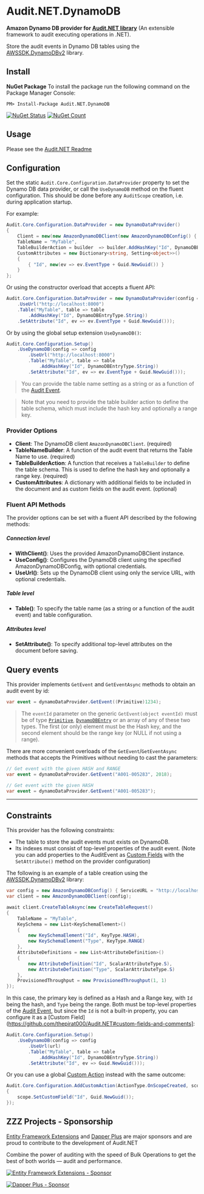 # Audit.NET.DynamoDB
**Amazon Dynamo DB provider for [Audit.NET library](https://github.com/thepirat000/Audit.NET)** (An extensible framework to audit executing operations in .NET).

Store the audit events in Dynamo DB tables using the [AWSSDK.DynamoDBv2](https://www.nuget.org/packages/AWSSDK.DynamoDBv2/) library.

## Install

**NuGet Package** 
To install the package run the following command on the Package Manager Console:

```
PM> Install-Package Audit.NET.DynamoDB
```

[![NuGet Status](https://img.shields.io/nuget/v/Audit.NET.DynamoDB.svg?style=flat)](https://www.nuget.org/packages/Audit.NET.DynamoDB/)
[![NuGet Count](https://img.shields.io/nuget/dt/Audit.NET.DynamoDB.svg)](https://www.nuget.org/packages/Audit.NET.DynamoDB/)

## Usage
Please see the [Audit.NET Readme](https://github.com/thepirat000/Audit.NET#usage)

## Configuration
Set the static `Audit.Core.Configuration.DataProvider` property to set the Dynamo DB data provider, or call the `UseDynamoDB` 
method on the fluent configuration. This should be done before any `AuditScope` creation, i.e. during application startup.


For example:
```c#
Audit.Core.Configuration.DataProvider = new DynamoDataProvider()
{
    Client = new(new AmazonDynamoDBClient(new AmazonDynamoDBConfig() { ServiceURL = "http://localhost:8000" })),
    TableName = "MyTable",
    TableBuilderAction = builder  => builder.AddHashKey("Id", DynamoDBEntryType.String),
    CustomAttributes = new Dictionary<string, Setting<object>>()
    {
        { "Id", new(ev => ev.EventType + Guid.NewGuid()) }
    }
};
```

Or using the constructor overload that accepts a fluent API:

```c#
Audit.Core.Configuration.DataProvider = new DynamoDataProvider(config => config
    .UseUrl("http://localhost:8000")
    .Table("MyTable", table => table
        .AddHashKey("Id", DynamoDBEntryType.String))
    .SetAttribute("Id", ev => ev.EventType + Guid.NewGuid()));
```


Or by using the global setup extension `UseDynamoDB()`:
```c#
Audit.Core.Configuration.Setup()
    .UseDynamoDB(config => config
        .UseUrl("http://localhost:8000")
        .Table("MyTable", table => table
            .AddHashKey("Id", DynamoDBEntryType.String))
        .SetAttribute("Id", ev => ev.EventType + Guid.NewGuid()));
```

> You can provide the table name setting as a string or as a function of the [Audit Event](https://github.com/thepirat000/Audit.NET#usage).

> Note that you need to provide the table builder action to define the table schema, which must include the hash key and optionally a range key.

### Provider Options

- **Client**: The DynamoDB client `AmazonDynamoDBClient`. (required)
- **TableNameBuilder**: A function of the audit event that returns the Table Name to use. (required)
- **TableBuilderAction**: A function that receives a `TableBuilder` to define the table schema. This is used to define the hash key and optionally a range key. (required)
- **CustomAttributes**: A dictionary with additional fields to be included in the document and as custom fields on the audit event. (optional)

### Fluent API Methods

The provider options can be set with a fluent API described by the following methods:

##### Connection level
- **WithClient()**: Uses the provided AmazonDynamoDBClient instance.
- **UseConfig()**: Configures the DynamoDB client using the specified AmazonDynamoDBConfig, with optional credentials.
- **UseUrl()**: Sets up the DynamoDB client using only the service URL, with optional credentials.

##### Table level
- **Table()**: To specify the table name (as a string or a function of the audit event) and table configuration.

##### Attributes level
- **SetAttribute()**: To specify additional top-level attributes on the document before saving.

## Query events

This provider implements `GetEvent` and `GetEventAsync` methods to obtain an audit event by id:

```c#
var event = dynamoDataProvider.GetEvent((Primitive)1234);
```

> The `eventId` parameter on the generic `GetEvent(object eventId)` must be of type [`Primitive`](https://docs.aws.amazon.com/sdkfornet/v3/apidocs/items/DynamoDBv2/TPrimitive.html), 
> [`DynamoDBEntry`](https://docs.aws.amazon.com/sdkfornet1/latest/apidocs/html/T_Amazon_DynamoDB_DocumentModel_DynamoDBEntry.htm) or an array of any of these two types. 
> The first (or only) element must be the Hash key, and the second element should be the range key (or NULL if not using a range).

There are more convenient overloads of the `GetEvent`/`GetEventAsync` methods that accepts the Primitives without needing to cast the parameters:

```c#
// Get event with the given HASH and RANGE
var event = dynamoDataProvider.GetEvent("A001-005283", 2018);
```

```c#
// Get event with the given HASH
var event = dynamoDataProvider.GetEvent("A001-005283");
```

--------

## Constraints

This provider has the following constraints:

- The table to store the audit events must exists on DynamoDB. 
- Its indexes must consist of top-level properties of the audit event. 
(Note you can add properties to the AuditEvent as [Custom Fields](https://github.com/thepirat000/Audit.NET#custom-fields-and-comments) with the `SetAttribute()` method on the provider configuration)

The following is an example of a table creation using the [AWSSDK.DynamoDBv2](https://www.nuget.org/packages/AWSSDK.DynamoDBv2/) library:

```c#
var config = new AmazonDynamoDBConfig() { ServiceURL = "http://localhost:8000" };
var client = new AmazonDynamoDBClient(config);

await client.CreateTableAsync(new CreateTableRequest()
{
    TableName = "MyTable",
    KeySchema = new List<KeySchemaElement>()
    {
        new KeySchemaElement("Id", KeyType.HASH),
        new KeySchemaElement("Type", KeyType.RANGE)
    },
    AttributeDefinitions = new List<AttributeDefinition>()
    {
        new AttributeDefinition("Id", ScalarAttributeType.S),
        new AttributeDefinition("Type", ScalarAttributeType.S)
    },
    ProvisionedThroughput = new ProvisionedThroughput(1, 1)
});
```

In this case, the primary key is defined as a Hash and a Range key, with `Id` being the hash, and `Type` being the range. 
Both must be top-level properties of the [Audit Event](https://github.com/thepirat000/Audit.NET#usage), 
but since the `Id` is not a built-in property, you can configure it as a [Custom Field](https://github.com/thepirat000/Audit.NET#custom-fields-and-comments]:

```c#
Audit.Core.Configuration.Setup()
    .UseDynamoDB(config => config
        .UseUrl(url)
        .Table("MyTable", table => table
            .AddHashKey("Id", DynamoDBEntryType.String))
        .SetAttribute("Id", ev => Guid.NewGuid()));
```

Or you can use a global [Custom Action](https://github.com/thepirat000/Audit.NET#custom-actions) instead with the same outcome:

```c#
Audit.Core.Configuration.AddCustomAction(ActionType.OnScopeCreated, scope =>
{
    scope.SetCustomField("Id", Guid.NewGuid());
});
```

## ZZZ Projects - Sponsorship

[Entity Framework Extensions](https://entityframework-extensions.net/) and [Dapper Plus](https://dapper-plus.net/) are major sponsors and are proud to contribute to the development of Audit.NET

Combine the power of auditing with the speed of Bulk Operations to get the best of both worlds — audit and performance.

[![Entity Framework Extensions - Sponsor](https://raw.githubusercontent.com/thepirat000/Audit.NET/master/documents/entity-framework-extensions-sponsor.png)](https://entityframework-extensions.net/bulk-insert)

[![Dapper Plus - Sponsor](https://raw.githubusercontent.com/thepirat000/Audit.NET/master/documents/dapper-plus-sponsor.png)](https://dapper-plus.net/bulk-insert)